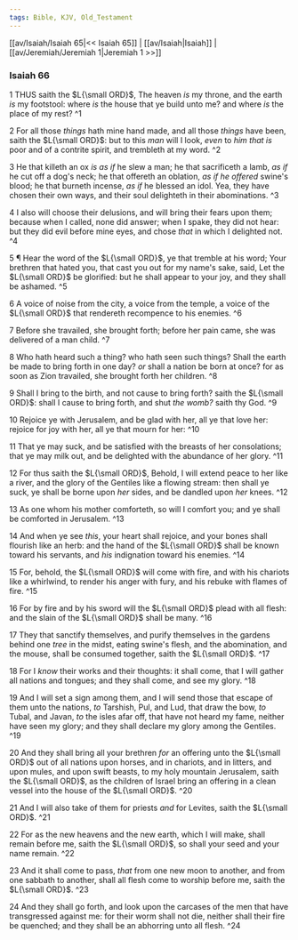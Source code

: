 ```yaml
---
tags: Bible, KJV, Old_Testament
---
```


[[av/Isaiah/Isaiah 65|<< Isaiah 65]] | [[av/Isaiah|Isaiah]] | [[av/Jeremiah/Jeremiah 1|Jeremiah 1 >>]]

### Isaiah 66

1 THUS saith the $L{\small ORD}$, The heaven _is_ my throne, and the earth _is_ my footstool: where _is_ the house that ye build unto me? and where _is_ the place of my rest? ^1

2 For all those _things_ hath mine hand made, and all those _things_ have been, saith the $L{\small ORD}$: but to this _man_ will I look, _even_ to _him_ _that_ _is_ poor and of a contrite spirit, and trembleth at my word. ^2

3 He that killeth an ox _is_ _as_ _if_ he slew a man; he that sacrificeth a lamb, _as_ _if_ he cut off a dog's neck; he that offereth an oblation, _as_ _if_ _he_ _offered_ swine's blood; he that burneth incense, _as_ _if_ he blessed an idol. Yea, they have chosen their own ways, and their soul delighteth in their abominations. ^3

4 I also will choose their delusions, and will bring their fears upon them; because when I called, none did answer; when I spake, they did not hear: but they did evil before mine eyes, and chose _that_ in which I delighted not. ^4

5 ¶ Hear the word of the $L{\small ORD}$, ye that tremble at his word; Your brethren that hated you, that cast you out for my name's sake, said, Let the $L{\small ORD}$ be glorified: but he shall appear to your joy, and they shall be ashamed. ^5

6 A voice of noise from the city, a voice from the temple, a voice of the $L{\small ORD}$ that rendereth recompence to his enemies. ^6

7 Before she travailed, she brought forth; before her pain came, she was delivered of a man child. ^7

8 Who hath heard such a thing? who hath seen such things? Shall the earth be made to bring forth in one day? _or_ shall a nation be born at once? for as soon as Zion travailed, she brought forth her children. ^8

9 Shall I bring to the birth, and not cause to bring forth? saith the $L{\small ORD}$: shall I cause to bring forth, and shut _the_ _womb?_ saith thy God. ^9

10 Rejoice ye with Jerusalem, and be glad with her, all ye that love her: rejoice for joy with her, all ye that mourn for her: ^10

11 That ye may suck, and be satisfied with the breasts of her consolations; that ye may milk out, and be delighted with the abundance of her glory. ^11

12 For thus saith the $L{\small ORD}$, Behold, I will extend peace to her like a river, and the glory of the Gentiles like a flowing stream: then shall ye suck, ye shall be borne upon _her_ sides, and be dandled upon _her_ knees. ^12

13 As one whom his mother comforteth, so will I comfort you; and ye shall be comforted in Jerusalem. ^13

14 And when ye see _this_, your heart shall rejoice, and your bones shall flourish like an herb: and the hand of the $L{\small ORD}$ shall be known toward his servants, and _his_ indignation toward his enemies. ^14

15 For, behold, the $L{\small ORD}$ will come with fire, and with his chariots like a whirlwind, to render his anger with fury, and his rebuke with flames of fire. ^15

16 For by fire and by his sword will the $L{\small ORD}$ plead with all flesh: and the slain of the $L{\small ORD}$ shall be many. ^16

17 They that sanctify themselves, and purify themselves in the gardens behind one _tree_ in the midst, eating swine's flesh, and the abomination, and the mouse, shall be consumed together, saith the $L{\small ORD}$. ^17

18 For I _know_ their works and their thoughts: it shall come, that I will gather all nations and tongues; and they shall come, and see my glory. ^18

19 And I will set a sign among them, and I will send those that escape of them unto the nations, _to_ Tarshish, Pul, and Lud, that draw the bow, _to_ Tubal, and Javan, _to_ the isles afar off, that have not heard my fame, neither have seen my glory; and they shall declare my glory among the Gentiles. ^19

20 And they shall bring all your brethren _for_ an offering unto the $L{\small ORD}$ out of all nations upon horses, and in chariots, and in litters, and upon mules, and upon swift beasts, to my holy mountain Jerusalem, saith the $L{\small ORD}$, as the children of Israel bring an offering in a clean vessel into the house of the $L{\small ORD}$. ^20

21 And I will also take of them for priests _and_ for Levites, saith the $L{\small ORD}$. ^21

22 For as the new heavens and the new earth, which I will make, shall remain before me, saith the $L{\small ORD}$, so shall your seed and your name remain. ^22

23 And it shall come to pass, _that_ from one new moon to another, and from one sabbath to another, shall all flesh come to worship before me, saith the $L{\small ORD}$. ^23

24 And they shall go forth, and look upon the carcases of the men that have transgressed against me: for their worm shall not die, neither shall their fire be quenched; and they shall be an abhorring unto all flesh. ^24
